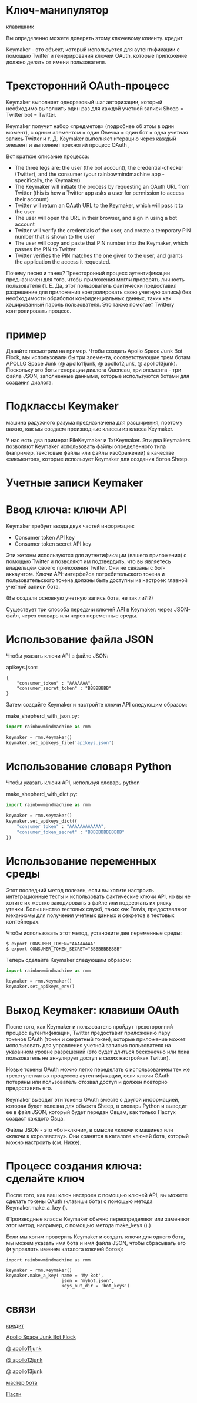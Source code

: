 # Ключ-манипулятор

клавишник

Вы определенно можете доверять этому ключевому клиенту. кредит

Keymaker - это объект, который используется для аутентификации с помощью
Twitter и генерирования ключей OAuth, которые приложение должно делать
от имени пользователя.

# Трехсторонний OAuth-процесс

Keymaker выполняет одноразовый шаг авторизации, который необходимо
выполнить один раз для каждой учетной записи Sheep = Twitter bot =
Twitter.

Keymaker получит набор «предметов» (подробнее об этом в один момент), с
одним элементом = один Овечка = один бот = одна учетная запись Twitter
и т. Д. Keymaker выполняет итерацию через каждый элемент и выполняет
трехногий процесс OAuth ,

Вот краткое описание процесса:

  - The three legs are: the user (the bot account), the
    credential-checker (Twitter), and the consumer (your
    rainbowmindmachine app - specifically, the Keymaker)
  - The Keymaker will initiate the process by requesting an OAuth URL
    from Twitter (this is how a Twitter app asks a user for permission
    to access their account)
  - Twitter will return an OAuth URL to the Keymaker, which will pass it
    to the user
  - The user will open the URL in their browser, and sign in using a bot
    account
  - Twitter will verify the credentials of the user, and create a
    temporary PIN number that is shown to the user
  - The user will copy and paste that PIN number into the Keymaker,
    which passes the PIN to Twitter
  - Twitter verifies the PIN matches the one given to the user, and
    grants the application the access it requested.

Почему песня и танец? Трехсторонний процесс аутентификации предназначен
для того, чтобы приложения могли проверять личность пользователя (т. Е.
Да, этот пользователь фактически предоставил разрешение для приложения
контролировать свою учетную запись) без необходимости обработки
конфиденциальных данных, таких как хэшированный пароль
пользователя. Это также помогает Twitterу контролировать
процесс.

# пример

Давайте посмотрим на пример. Чтобы создать Apollo Space Junk Bot Flock,
мы использовали бы три элемента, соответствующие трем ботам APOLLO
Space Junk (@ apollo11junk, @ apollo12junk, @ apollo13junk). Поскольку
это боты генерации диалога Queneau, три элемента - три файла JSON,
заполненные данными, которые используются ботами для создания
диалога.

# Подклассы Keymaker

машина радужного разума предназначена для расширения, поэтому важно, как
мы создаем производные классы из класса Keymaker.

У нас есть два примера: FileKeymaker и TxtKeymaker. Эти два Keymakers
позволяют Keymaker использовать файлы определенного типа (например,
текстовые файлы или файлы изображений) в качестве «элементов», которые
использует Keymaker для создания ботов Sheep.

# Учетные записи Keymaker

# Ввод ключа: ключи API

Keymaker требует ввода двух частей информации:

  - Consumer token API key
  - Consumer token secret API key

Эти жетоны используются для аутентификации (вашего приложения) с помощью
Twitter и позволяют им подтвердить, что вы являетесь владельцем своего
приложения Twitter. Они не связаны с бот-аккаунтом. Ключи
API-интерфейса потребительского токена и пользовательского
токена должны быть доступны из настроек главной учетной записи
бота.

(Вы создали основную учетную запись бота, не так ли?\!?)

Существует три способа передачи ключей API в Keymaker: через JSON-файл,
через словарь или через переменные среды.

# Использование файла JSON

Чтобы указать ключи API в файле JSON:

apikeys.json:

``` text
{
    "consumer_token" : "AAAAAAA",
    "consumer_secret_token" : "BBBBBBBB"
}
```

Затем создайте Keymaker и настройте ключи API следующим образом:

make\_shepherd\_with\_json.py:

``` python
import rainbowmindmachine as rmm

keymaker = rmm.Keymaker()
keymaker.set_apikeys_file('apikeys.json')
```

# Использование словаря Python

Чтобы указать ключи API, используя словарь python

make\_shepherd\_with\_dict.py:

``` python
import rainbowmindmachine as rmm

keymaker = rmm.Keymaker()
keymaker.set_apikeys_dict({
    "consumer_token" : "AAAAAAAAAAAA",
    "consumer_token_secret" : "BBBBBBBBBBBBB"
})
```

# Использование переменных среды

Этот последний метод полезен, если вы хотите настроить интеграционные
тесты и использовать фактические ключи API, но вы не хотите их жестко
закодировать в файле или подвергать их риску утечки. Большинство
тестовых служб, таких как Travis, предоставляют механизмы для
получения учетных данных и секретов в тестовых контейнерах.

Чтобы использовать этот метод, установите две переменные среды:

``` text
$ export CONSUMER_TOKEN="AAAAAAAA"
$ export CONSUMER_TOKEN_SECRET="BBBBBBBBBBB"
```

Теперь сделайте Keymaker следующим образом:

``` python
import rainbowmindmachine as rmm

keymaker = rmm.Keymaker()
keymaker.set_apikeys_env()
```

# Выход Keymaker: клавиши OAuth

После того, как Keymaker и пользователь пройдут трехсторонний процесс
аутентификации, Twitter предоставит приложению пару токенов OAuth
(токен и секретный токен), которые приложение может использовать для
управления учетной записью пользователя на указанном уровне разрешений
(это будет длиться бесконечно или пока пользователь не аннулирует доступ
в своих настройках Twitter).

Новые токены OAuth можно легко переделать с использованием тех же
трехступенчатых процессов аутентификации, если ключи OAuth
потеряны или пользователь отозвал доступ и должен повторно
предоставить его.

Keymaker выводит эти токены OAuth вместе с другой информацией, которая
будет полезна для объекта Sheep, в словарь Python и выводит ее в файл
JSON, который будет передан Овцам, как только Пастух создаст каждого
Овца.

Файлы JSON - это «бот-ключи», в смысле «ключи к машине» или «ключи к
королевству». Они хранятся в каталоге ключей бота, который можно
настроить (см. Ниже).

# Процесс создания ключа: сделайте ключ

После того, как ваш ключ настроен с помощью ключей API, вы можете
сделать токены OAuth (клавиши бота) с помощью метода
Keymaker.make\_a\_key ().

(Производные классы Keymaker обычно переопределяют или заменяют этот
метод, например, с помощью метода make\_keys ().)

Если мы хотим проверить Keymaker и создать ключи для одного бота, мы
можем указать имя бота и имя файла JSON, чтобы сбрасывать его (и
управлять именем каталога ключей ботов):

    import rainbowmindmachine as rmm
    
    keymaker = rmm.Keymaker()
    keymaker.make_a_key( name = 'My Bot',
                         json = 'mybot.json',
                         keys_out_dir = 'bot_keys')

# связи

[кредит](credits.md)

[Apollo Space Junk Bot Flock](https://pages.charlesreid1.com/b-apollo)

[@ apollo11junk](https://twitter.com/apollo11junk)

[@ apollo12junk](https://twitter.com/apollo12junk)

[@ apollo13junk](https://twitter.com/apollo13junk)

[мастер бота](installing.md)

[Пасти](shepherd.md)
